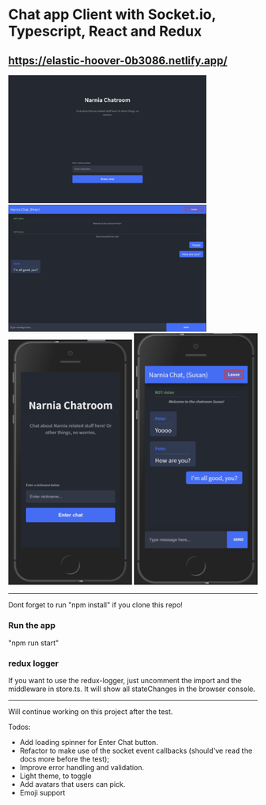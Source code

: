 # Chat app Client with Socket.io, Typescript, React and Redux
 ## https://elastic-hoover-0b3086.netlify.app/

<img src="public/img/narniaChatD1.png" width="400" title="mobile landing page">

<img src="public/img/narniaChatD2.png" width="400" title="mobile landing page">

<img src="public/img/narniaChatM1.png" width="250" title="mobile landing page">

<img src="public/img/narniaChatM2.png" width="250" title="mobile landing page">

_____________________________________________________________________________
Dont forget to run "npm install" if you clone this repo! 

### Run the app
"npm run start"


### redux logger
If you want to use the redux-logger, just uncomment the import and the middleware in store.ts. 
It will show all stateChanges in the browser console. 

___________________________________________________________________

Will continue working on this project after the test.

Todos:
* Add loading spinner for Enter Chat button. 
* Refactor to make use of the socket event callbacks (should've read the docs more before the test); 
* Improve error handling and validation. 
* Light theme, to toggle
* Add avatars that users can pick. 
* Emoji support

